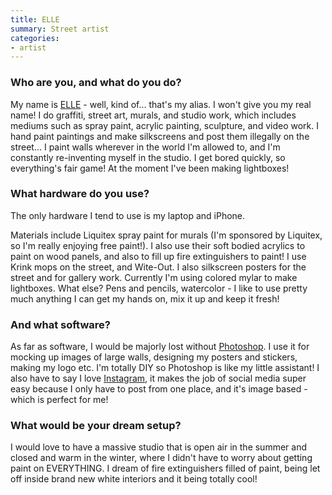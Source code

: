 ```yaml
---
title: ELLE
summary: Street artist
categories:
- artist
---
```


### Who are you, and what do you do?

My name is [ELLE](http://ellestreetart.com/ "ELLE's website.") - well, kind of... that's my alias. I won't give you my real name! I do graffiti, street art, murals, and studio work, which includes mediums such as spray paint, acrylic painting, sculpture, and video work. I hand paint paintings and make silkscreens and post them illegally on the street... I paint walls wherever in the world I'm allowed to, and I'm constantly re-inventing myself in the studio. I get bored quickly, so everything's fair game! At the moment I've been making lightboxes!

### What hardware do you use?

The only hardware I tend to use is my laptop and iPhone.

Materials include Liquitex spray paint for murals (I'm sponsored by Liquitex, so I'm really enjoying free paint!). I also use their soft bodied acrylics to paint on wood panels, and also to fill up fire extinguishers to paint! I use Krink mops on the street, and Wite-Out. I also silkscreen posters for the street and for gallery work. Currently I'm using colored mylar to make lightboxes. What else? Pens and pencils, watercolor - I like to use pretty much anything I can get my hands on, mix it up and keep it fresh!

### And what software?

As far as software, I would be majorly lost without [Photoshop][]. I use it for mocking up images of large walls, designing my posters and stickers, making my logo etc. I'm totally DIY so Photoshop is like my little assistant! I also have to say I love [Instagram][instagram-ios], it makes the job of social media super easy because I only have to post from one place, and it's image based - which is perfect for me! 

### What would be your dream setup?

I would love to have a massive studio that is open air in the summer and closed and warm in the winter, where I didn't have to worry about getting paint on EVERYTHING. I dream of fire extinguishers filled of paint, being let off inside brand new white interiors and it being totally cool!

[instagram-ios]: https://itunes.apple.com/us/app/instagram/id389801252 "A photo taking/sharing app."
[photoshop]: https://www.adobe.com/products/photoshop.html "A bitmap image editor."
